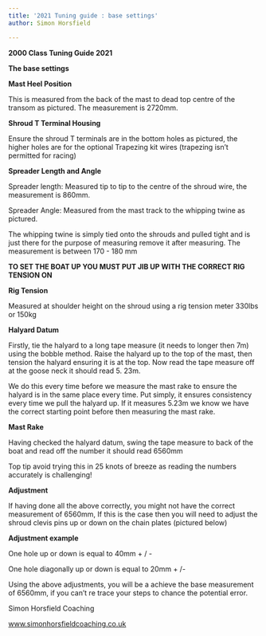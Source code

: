```yaml
---
title: '2021 Tuning guide : base settings'
author: Simon Horsfield

---
```

**2000 Class Tuning Guide 2021**

**The base settings**

**Mast Heel Position**

This is measured from the back of the mast to dead top centre of the transom as pictured. The measurement is 2720mm.

**Shroud T Terminal Housing**

Ensure the shroud T terminals are in the bottom holes as pictured, the higher holes are for the optional Trapezing kit wires (trapezing isn’t permitted for racing)

**Spreader Length and Angle**

Spreader length: Measured tip to tip to the centre of the shroud wire, the measurement is 860mm.

Spreader Angle: Measured from the mast track to the whipping twine as pictured.

The whipping twine is simply tied onto the shrouds and pulled tight and is just there for the purpose of measuring remove it after measuring. The measurement is between 170 - 180 mm

**TO SET THE BOAT UP YOU MUST PUT JIB UP WITH THE CORRECT RIG TENSION ON**

**Rig Tension**

Measured at shoulder height on the shroud using a rig tension meter 330lbs or 150kg

**Halyard Datum**

Firstly, tie the halyard to a long tape measure (it needs to longer then 7m) using the bobble method. Raise the halyard up to the top of the mast, then tension the halyard ensuring it is at the top. Now read the tape measure off at the goose neck it should read 5. 23m.

We do this every time before we measure the mast rake to ensure the halyard is in the same place every time. Put simply, it ensures consistency every time we pull the halyard up. If it measures 5.23m we know we have the correct starting point before then measuring the mast rake.

**Mast Rake**

Having checked the halyard datum, swing the tape measure to back of the boat and read off the number it should read 6560mm

Top tip avoid trying this in 25 knots of breeze as reading the numbers accurately is challenging!

**Adjustment**

If having done all the above correctly, you might not have the correct measurement of 6560mm, If this is the case then you will need to adjust the shroud clevis pins up or down on the chain plates (pictured below)

**Adjustment example**

One hole up or down is equal to 40mm + / -

One hole diagonally up or down is equal to 20mm + /-

Using the above adjustments, you will be a achieve the base measurement of 6560mm, if you can’t re trace your steps to chance the potential error.

Simon Horsfield Coaching

www.simonhorsfieldcoaching.co.uk